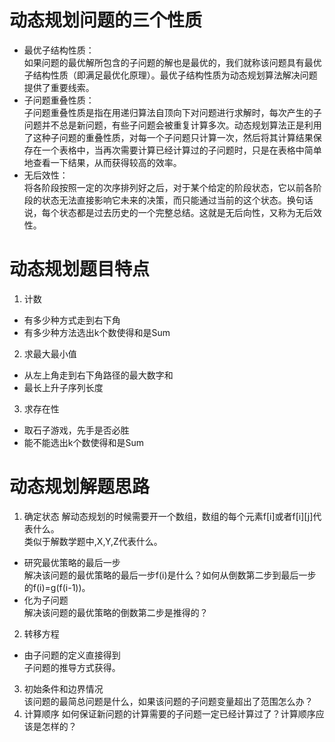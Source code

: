 # 动态规划问题的三个性质
- 最优子结构性质：  
如果问题的最优解所包含的子问题的解也是最优的，我们就称该问题具有最优子结构性质（即满足最优化原理）。最优子结构性质为动态规划算法解决问题提供了重要线索。
- 子问题重叠性质：  
子问题重叠性质是指在用递归算法自顶向下对问题进行求解时，每次产生的子问题并不总是新问题，有些子问题会被重复计算多次。动态规划算法正是利用了这种子问题的重叠性质，对每一个子问题只计算一次，然后将其计算结果保存在一个表格中，当再次需要计算已经计算过的子问题时，只是在表格中简单地查看一下结果，从而获得较高的效率。
- 无后效性：  
将各阶段按照一定的次序排列好之后，对于某个给定的阶段状态，它以前各阶段的状态无法直接影响它未来的决策，而只能通过当前的这个状态。换句话说，每个状态都是过去历史的一个完整总结。这就是无后向性，又称为无后效性。

# 动态规划题目特点
1. 计数
- 有多少种方式走到右下角
- 有多少种方法选出k个数使得和是Sum
2. 求最大最小值
- 从左上角走到右下角路径的最大数字和
- 最长上升子序列长度
3. 求存在性
- 取石子游戏，先手是否必胜
- 能不能选出k个数使得和是Sum

# 动态规划解题思路
1. 确定状态
解动态规划的时候需要开一个数组，数组的每个元素f[i]或者f[i][j]代表什么。  
类似于解数学题中,X,Y,Z代表什么。
- 研究最优策略的最后一步  
解决该问题的最优策略的最后一步f(i)是什么？如何从倒数第二步到最后一步的f(i)=g(f(i-1))。
- 化为子问题  
解决该问题的最优策略的倒数第二步是推得的？
2. 转移方程
- 由子问题的定义直接得到  
子问题的推导方式获得。
3. 初始条件和边界情况  
该问题的最简总问题是什么，如果该问题的子问题变量超出了范围怎么办？
4. 计算顺序
如何保证新问题的计算需要的子问题一定已经计算过了？计算顺序应该是怎样的？